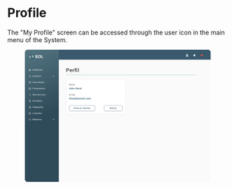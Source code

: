 # Profile

The "My Profile" screen can be accessed through the user icon in the main menu of the System.

<figure><img src="../../../.gitbook/assets/Perfil.png" alt=""><figcaption></figcaption></figure>
